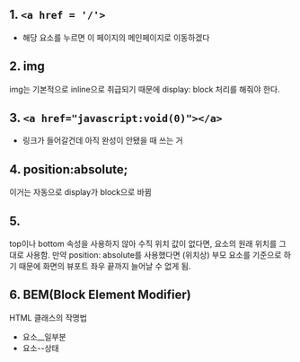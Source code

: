 ## 1. ```<a href = '/'> ```
- 해당 요소를 누르면 이 페이지의 메인페이지로 이동하겠다

## 2. img
img는 기본적으로 inline으로 취급되기 때문에 display: block 처리를 해줘야 한다.

## 3. ```<a href="javascript:void(0)"></a>```
- 링크가 들어갈건데 아직 완성이 안됐을 때 쓰는 거

## 4. position:absolute;
이거는 자동으로 display가 block으로 바뀜

## 5. 
top이나 bottom 속성을 사용하지 않아 수직 위치 값이 없다면, 요소의 원래 위치를 그대로 사용함.
만약 position: absolute를 사용했다면 (위치상) 부모 요소를 기준으로 하기 때문에 화면의 뷰포트 좌우 끝까지 늘어날 수 없게 됨.

## 6. BEM(Block Element Modifier)
HTML 클래스의 작명법
- 요소__일부분
- 요소--상태